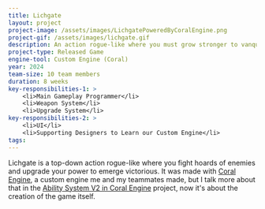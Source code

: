 ```yaml
---
title: Lichgate
layout: project
project-image: /assets/images/LichgatePoweredByCoralEngine.png
project-gif: /assets/images/lichgate.gif
description: An action rogue-like where you must grow stronger to vanquish the undead.
project-type: Released Game
engine-tool: Custom Engine (Coral)
year: 2024
team-size: 10 team members
duration: 8 weeks
key-responsibilities-1: >
    <li>Main Gameplay Programmer</li>
    <li>Weapon System</li>
    <li>Upgrade System</li>
key-responsibilities-2: >
    <li>UI</li>
    <li>Supporting Designers to Learn our Custom Engine</li>
tags:
---
```


Lichgate is a top-down action rogue-like where you fight hoards of enemies and upgrade your power to emerge victorious. It was made with [Coral Engine](https://github.com/GuusKemperman/CoralEngine), a custom engine me and my teammates made, but I talk more about that in the [Ability System V2 in Coral Engine](../projects/AbilitySystemV2CoralEngine) project, now it's about the creation of the game itself.